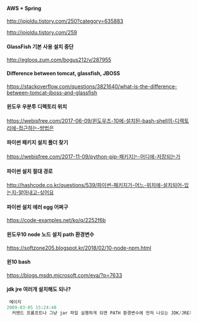 #### AWS + Spring
http://jojoldu.tistory.com/250?category=635883

http://jojoldu.tistory.com/259
#### GlassFish 기본 사용 설치 중단
http://egloos.zum.com/bogus212/v/287955
#### Difference between tomcat, glassfish, JBOSS
https://stackoverflow.com/questions/3821640/what-is-the-difference-between-tomcat-jboss-and-glassfish
#### 윈도우 우분투 디렉토리 위치
https://webisfree.com/2017-06-09/윈도우즈-10에-설치된-bash-shell의-디렉토리에-접근하는-방법은
#### 파이썬 패키지 설치 폴더 찾기
https://webisfree.com/2017-11-09/python-pip-패키지는-어디에-저장되는가
#### 파이썬 설치 절대 경로
http://hashcode.co.kr/questions/539/파이썬-패키지가-어느-위치에-설치되어-있는지-알아내고-싶어요
#### 파이썬 설치 에러 egg 어쩌구
https://code-examples.net/ko/q/2252f6b
#### 윈도우10 node 노드 설치 path 환경변수
https://softzone205.blogspot.kr/2018/02/10-node-npm.html
#### 윈10 bash
https://blogs.msdn.microsoft.com/eva/?p=7633
#### jdk jre 여러개 설치해도 되나?
````java
 메이지  
2009-03-05 15:24:48 
  커멘드 프롬프트나 그냥 jar 파일 실행하게 되면 PATH 환경변수에 먼저 나오는 JDK/JRE가 실행됩니다. CLASSPATH JAVA_HOME 변수를 사용하는 프로그램 실행하는거 아니면 안잡으셔도 관계 없습니다. 
````

